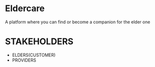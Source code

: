 # Eldercare
A platform where you can find or become a companion for the elder one

# STAKEHOLDERS
- ELDERS(CUSTOMER)
- PROVIDERS
